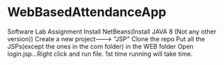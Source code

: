 # WebBasedAttendanceApp
Software Lab Assignment
Install NetBeans(Install JAVA 8 (Not any other version))
Create a new project---> "JSP"
Clone the repo
Put all the JSPs(except the ones in the com folder) in the WEB folder
Open login.jsp...Right click and run file.
1st time running will take time.
